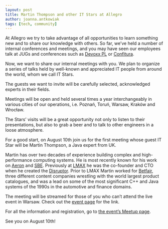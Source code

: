 ```yaml
---
layout: post
title: Martin Thompson and other IT Stars at Allegro
author: joanna.antkowiak
tags: [tech, community]
---
```


At Allegro we try to take advantage of all opportunities to learn something new and to share our knowledge with others.
So far, we’ve held a number of internal conferences and meetings, and you may have seen our employees talk at JUGs and
conferences such as [Devoxx PL](http://devoxx.pl/) or [Confitura](http://www.confitura.pl/).

Now, we want to share our internal meetings with you. We plan to organize a series of talks held by well-known
and appreciated IT people from around the world, whom we call IT Stars.

The guests we want to invite will be carefully selected, acknowledged experts in their fields.

Meetings will be open and held several times a year interchangeably in various cities of our operations,
i.e. Poznań, Toruń, Warsaw, Kraków and Wrocław.

The Stars’ visits will be a great opportunity not only to listen to their presentations, but also to grab a beer
and to talk to other engineers in a loose atmosphere.

For a good start, on August 10th join us for the first meeting whose guest IT Star will be Martin Thompson,
a Java expert from UK.

Martin has over two decades of experience building complex and high-performance computing systems. He is most recently known
for his work on [Aeron](https://github.com/real-logic/Aeron) and [SBE](https://github.com/real-logic/simple-binary-encoding).
Previously at [LMAX](http://www.lmax.com/) he was the co-founder and CTO when he created the
[Disruptor](https://github.com/LMAX-Exchange/disruptor).
Prior to LMAX Martin worked for [Betfair](http://www.betfair.com/), three different content companies wrestling
with the world largest product catalogues, and was a lead on some of the most significant C++ and Java systems of the 1990s
in the automotive and finance domains.

The meeting will be streamed for those of you who can’t attend the live event in Warsaw. Check out the
[event page](http://www.meetup.com/allegrotech/events/223985207/) for the link.

For all the information and registration, go to [the event’s Meetup page](http://www.meetup.com/allegrotech/events/223985207/).

See you on August 10th!
